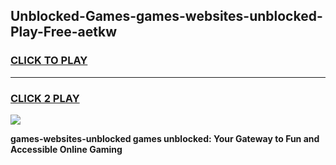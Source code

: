 
## Unblocked-Games-games-websites-unblocked-Play-Free-aetkw
<h3>
<a href="https://premium76.site?title=games-websites-unblocked&ref=21A">CLICK TO PLAY</a></h3>
<hr>

<h3>
<a href="https://premium76.site?title=games-websites-unblocked&ref=21A">CLICK 2 PLAY</a>
  
</h3>

<a href="https://premium76.site?title=games-websites-unblocked&ref=21A"><img src="https://clearcache.store/games.png"></a>


**games-websites-unblocked games unblocked: Your Gateway to Fun and Accessible Online Gaming**
